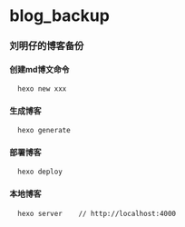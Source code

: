 # blog_backup

### 刘明仔的博客备份

#### 创建md博文命令
``` bash
  hexo new xxx
```

#### 生成博客
``` bash
  hexo generate
```

#### 部署博客
``` bash
  hexo deploy
```

#### 本地博客
``` bash
  hexo server    // http://localhost:4000
```